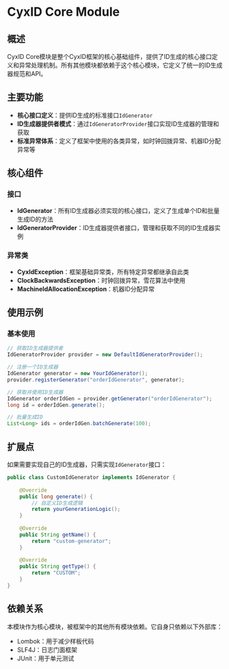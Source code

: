 # CyxID Core Module

## 概述

CyxID Core模块是整个CyxID框架的核心基础组件，提供了ID生成的核心接口定义和异常处理机制。所有其他模块都依赖于这个核心模块，它定义了统一的ID生成器规范和API。

## 主要功能

- **核心接口定义**：提供ID生成的标准接口`IdGenerator`
- **ID生成器提供者模式**：通过`IdGeneratorProvider`接口实现ID生成器的管理和获取
- **标准异常体系**：定义了框架中使用的各类异常，如时钟回拨异常、机器ID分配异常等

## 核心组件

### 接口

- **IdGenerator**：所有ID生成器必须实现的核心接口，定义了生成单个ID和批量生成ID的方法
- **IdGeneratorProvider**：ID生成器提供者接口，管理和获取不同的ID生成器实例

### 异常类

- **CyxIdException**：框架基础异常类，所有特定异常都继承自此类
- **ClockBackwardsException**：时钟回拨异常，雪花算法中使用
- **MachineIdAllocationException**：机器ID分配异常

## 使用示例

### 基本使用

```java
// 获取ID生成器提供者
IdGeneratorProvider provider = new DefaultIdGeneratorProvider();

// 注册一个ID生成器
IdGenerator generator = new YourIdGenerator();
provider.registerGenerator("orderIdGenerator", generator);

// 获取并使用ID生成器
IdGenerator orderIdGen = provider.getGenerator("orderIdGenerator");
long id = orderIdGen.generate();

// 批量生成ID
List<Long> ids = orderIdGen.batchGenerate(100);
```

## 扩展点

如果需要实现自己的ID生成器，只需实现`IdGenerator`接口：

```java
public class CustomIdGenerator implements IdGenerator {
    
    @Override
    public long generate() {
        // 自定义ID生成逻辑
        return yourGenerationLogic();
    }
    
    @Override
    public String getName() {
        return "custom-generator";
    }
    
    @Override
    public String getType() {
        return "CUSTOM";
    }
}
```

## 依赖关系

本模块作为核心模块，被框架中的其他所有模块依赖。它自身只依赖以下外部库：

- Lombok：用于减少样板代码
- SLF4J：日志门面框架
- JUnit：用于单元测试 